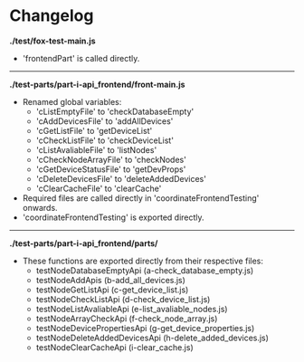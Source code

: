 # Changelog

**./test/fox-test-main.js**
* 'frontendPart' is called directly.

---

**./test-parts/part-i-api_frontend/front-main.js**
* Renamed global variables:
	* 'cListEmptyFile' to 'checkDatabaseEmpty'
	* 'cAddDevicesFile' to 'addAllDevices'
	* 'cGetListFile' to 'getDeviceList'
	* 'cCheckListFile' to 'checkDeviceList'
	* 'cListAvaliableFile' to 'listNodes'
	* 'cCheckNodeArrayFile' to 'checkNodes'
	* 'cGetDeviceStatusFile' to 'getDevProps'
	* 'cDeleteDevicesFile' to 'deleteAddedDevices'
	* 'cClearCacheFile' to 'clearCache'
* Required files are called directly in 'coordinateFrontendTesting' onwards.
* 'coordinateFrontendTesting' is exported directly.

---

**./test-parts/part-i-api_frontend/parts/**
* These functions are exported directly from their respective files:
	* testNodeDatabaseEmptyApi (a-check_database_empty.js)
	* testNodeAddApis (b-add_all_devices.js)
	* testNodeGetListApi (c-get_device_list.js)
	* testNodeCheckListApi (d-check_device_list.js)
	* testNodeListAvaliableApi (e-list_avaliable_nodes.js)
	* testNodeArrayCheckApi (f-check_node_array.js)
	* testNodeDevicePropertiesApi (g-get_device_properties.js)
	* testNodeDeleteAddedDevicesApi (h-delete_added_devices.js)
	* testNodeClearCacheApi (i-clear_cache.js)

